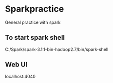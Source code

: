 # Sparkpractice
General practice with spark

## To start spark shell
C:/Spark/spark-3.1.1-bin-hadoop2.7/bin/spark-shell

## Web UI
localhost:4040